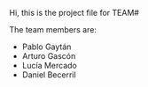 Hi, this is the project file for TEAM# 

The team members are: 

- Pablo Gaytán
- Arturo Gascón
- Lucía Mercado
- Daniel Becerril
